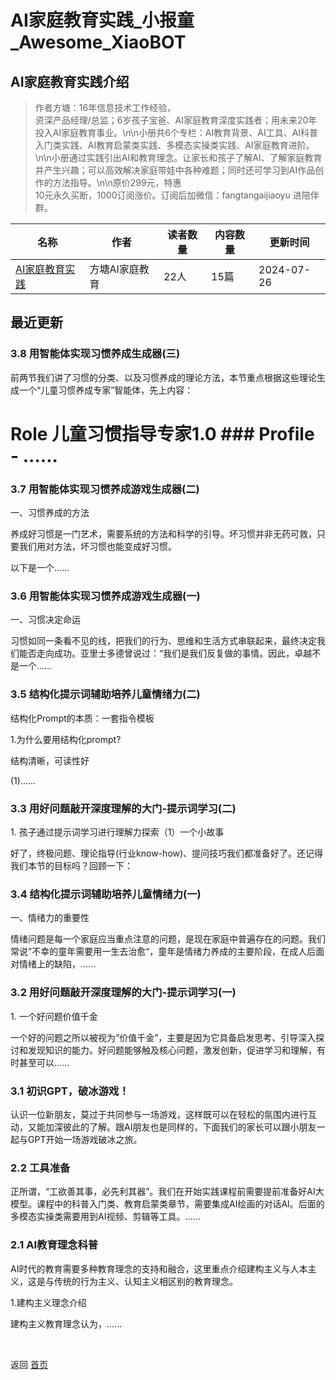 # AI家庭教育实践_小报童_Awesome_XiaoBOT

## AI家庭教育实践介绍
> 作者方塘：16年信息技术工作经验，  
资深产品经理/总监；6岁孩子宝爸、AI家庭教育深度实践者；用未来20年投入AI家庭教育事业。\n\n小册共6个专栏：AI教育背景、AI工具、AI科普入门类实践、AI教育启蒙类实践、多模态实操类实践、AI家庭教育进阶。\n\n小册通过实践引出AI和教育理念。让家长和孩子了解AI、了解家庭教育并产生兴趣；可以高效解决家庭带娃中各种难题；同时还可学习到AI作品创作的方法指导。\n\n原价299元，特惠  
10元永久买断，1000订阅涨价。订阅后加微信：fangtangaijiaoyu 进陪伴群。  
  


|名称|作者|读者数量|内容数量|更新时间|
|---|---|---|---|---|
|[AI家庭教育实践](https://xiaobot.net/p/aijiaoyu?refer=9c3f1c95-a052-465a-9902-f6d75080262a)|方塘AI家庭教育|22人|15篇|2024-07-26|

## 最近更新
### 3.8 用智能体实现习惯养成生成器(三)

前两节我们讲了习惯的分类、以及习惯养成的理论方法，本节重点根据这些理论生成一个“儿童习惯养成专家”智能体，先上内容：

# Role 儿童习惯指导专家1.0 ### Profile \- ......

### 3.7 用智能体实现习惯养成游戏生成器(二)

一、习惯养成的方法

养成好习惯是一门艺术，需要系统的方法和科学的引导。坏习惯并非无药可救，只要我们用对方法，坏习惯也能变成好习惯。

以下是一个......

### 3.6 用智能体实现习惯养成游戏生成器(一)

一、习惯决定命运

习惯如同一条看不见的线，把我们的行为、思维和生活方式串联起来，最终决定我们能否走向成功。亚里士多德曾说过：“我们是我们反复做的事情。因此，卓越不是一个......

### 3.5 结构化提示词辅助培养儿童情绪力(二)

结构化Prompt的本质：一套指令模板

1.为什么要用结构化prompt?

结构清晰，可读性好

(1)......

### 3.3 用好问题敲开深度理解的大门-提示词学习(二)

1\. 孩子通过提示词学习进行理解力探索（1）一个小故事

好了，终极问题、理论指导(行业know-how)、提问技巧我们都准备好了。还记得我们本节的目标吗？回顾一下：

### 3.4 结构化提示词辅助培养儿童情绪力(一)

一、情绪力的重要性

情绪问题是每一个家庭应当重点注意的问题，是现在家庭中普遍存在的问题。我们常说”不幸的童年需要用一生去治愈“，童年是情绪力养成的主要阶段，在成人后面对情绪上的缺陷，......

### 3.2 用好问题敲开深度理解的大门-提示词学习(一)

1\. 一个好问题价值千金

一个好的问题之所以被视为“价值千金”，主要是因为它具备启发思考、引导深入探讨和发现知识的能力。好问题能够触及核心问题，激发创新，促进学习和理解，有时甚至可以......

### 3.1 初识GPT，破冰游戏！

认识一位新朋友，莫过于共同参与一场游戏，这样既可以在轻松的氛围内进行互动，又能加深彼此的了解。跟AI朋友也是同样的，下面我们的家长可以跟小朋友一起与GPT开始一场游戏破冰之旅。

### 2.2 工具准备

正所谓，“工欲善其事，必先利其器”。我们在开始实践课程前需要提前准备好AI大模型。课程中的科普入门类、教育启蒙类章节，需要集成AI绘画的对话AI。后面的多模态实操类需要用到AI视频、剪辑等工具。......

### 2.1 AI教育理念科普

AI时代的教育需要多种教育理念的支持和融合，这里重点介绍建构主义与人本主义，这是与传统的行为主义、认知主义相区别的教育理念。

1.建构主义理念介绍

建构主义教育理念认为，......


<a href="https://github.com/Reno9527/awesome-xiaobot" style="color: white; text-decoration: none;">awesome-xiaobot</a>

返回 [首页](../README.md)
